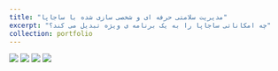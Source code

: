 ```yaml
---
title: "مدیریت سلامتی حرفه ای و شخصی سازی شده با ساجاپا"
excerpt: "چه امکاناتی ساجاپا را به یک برنامه ی ویژه تبدیل می کند؟"
collection: portfolio
---
```


<img src="/SajapaApp/images/slides/1/Slide1.PNG"/>

<img src="/SajapaApp/images/slides/1/Slide2.PNG"/>

<img src="/SajapaApp/images/slides/1/Slide3.PNG"/>

<img src="/SajapaApp/images/slides/1/Slide4.PNG"/>
